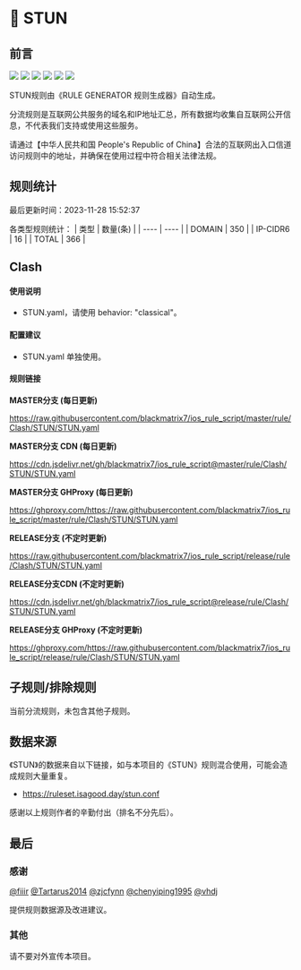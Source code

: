 # 🧸 STUN

## 前言

![](https://shields.io/badge/-移除重复规则-ff69b4) ![](https://shields.io/badge/-DOMAIN与DOMAIN--SUFFIX合并-green) ![](https://shields.io/badge/-DOMAIN--SUFFIX间合并-critical) ![](https://shields.io/badge/-DOMAIN与DOMAIN--KEYWORD合并-9cf) ![](https://shields.io/badge/-DOMAIN--SUFFIX与DOMAIN--KEYWORD合并-blue) ![](https://shields.io/badge/-IP--CIDR(6)合并-blueviolet) 

STUN规则由《RULE GENERATOR 规则生成器》自动生成。

分流规则是互联网公共服务的域名和IP地址汇总，所有数据均收集自互联网公开信息，不代表我们支持或使用这些服务。

请通过【中华人民共和国 People's Republic of China】合法的互联网出入口信道访问规则中的地址，并确保在使用过程中符合相关法律法规。

## 规则统计

最后更新时间：2023-11-28 15:52:37

各类型规则统计：
| 类型 | 数量(条)  | 
| ---- | ----  |
| DOMAIN | 350  | 
| IP-CIDR6 | 16  | 
| TOTAL | 366  | 


## Clash 

#### 使用说明
- STUN.yaml，请使用 behavior: "classical"。

#### 配置建议
- STUN.yaml 单独使用。

#### 规则链接
**MASTER分支 (每日更新)**

https://raw.githubusercontent.com/blackmatrix7/ios_rule_script/master/rule/Clash/STUN/STUN.yaml

**MASTER分支 CDN (每日更新)**

https://cdn.jsdelivr.net/gh/blackmatrix7/ios_rule_script@master/rule/Clash/STUN/STUN.yaml

**MASTER分支 GHProxy (每日更新)**

https://ghproxy.com/https://raw.githubusercontent.com/blackmatrix7/ios_rule_script/master/rule/Clash/STUN/STUN.yaml

**RELEASE分支 (不定时更新)**

https://raw.githubusercontent.com/blackmatrix7/ios_rule_script/release/rule/Clash/STUN/STUN.yaml

**RELEASE分支CDN (不定时更新)**

https://cdn.jsdelivr.net/gh/blackmatrix7/ios_rule_script@release/rule/Clash/STUN/STUN.yaml

**RELEASE分支 GHProxy (不定时更新)**

https://ghproxy.com/https://raw.githubusercontent.com/blackmatrix7/ios_rule_script/release/rule/Clash/STUN/STUN.yaml

## 子规则/排除规则


当前分流规则，未包含其他子规则。

## 数据来源

《STUN》的数据来自以下链接，如与本项目的《STUN》规则混合使用，可能会造成规则大量重复。

- https://ruleset.isagood.day/stun.conf


感谢以上规则作者的辛勤付出（排名不分先后）。

## 最后

### 感谢

[@fiiir](https://github.com/fiiir) [@Tartarus2014](https://github.com/Tartarus2014) [@zjcfynn](https://github.com/zjcfynn) [@chenyiping1995](https://github.com/chenyiping1995) [@vhdj](https://github.com/vhdj)

提供规则数据源及改进建议。

### 其他

请不要对外宣传本项目。